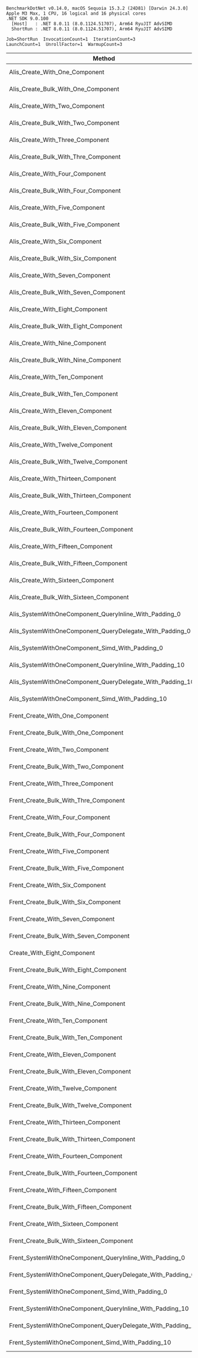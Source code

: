 ```

BenchmarkDotNet v0.14.0, macOS Sequoia 15.3.2 (24D81) [Darwin 24.3.0]
Apple M3 Max, 1 CPU, 16 logical and 16 physical cores
.NET SDK 9.0.100
  [Host]   : .NET 8.0.11 (8.0.1124.51707), Arm64 RyuJIT AdvSIMD
  ShortRun : .NET 8.0.11 (8.0.1124.51707), Arm64 RyuJIT AdvSIMD

Job=ShortRun  InvocationCount=1  IterationCount=3  
LaunchCount=1  UnrollFactor=1  WarmupCount=3  

```
| Method                                                     | EntityCount | Mean      | Error       | StdDev     | Median    | Allocated |
|----------------------------------------------------------- |------------ |----------:|------------:|-----------:|----------:|----------:|
| Alis_Create_With_One_Component                             | 1000000     | 11.323 ms |   1.2064 ms |  0.0661 ms | 11.304 ms |   24.8 MB |
| Alis_Create_Bulk_With_One_Component                        | 1000000     |  4.270 ms |   2.1217 ms |  0.1163 ms |  4.222 ms |   24.8 MB |
| Alis_Create_With_Two_Component                             | 1000000     |  9.022 ms |   2.9669 ms |  0.1626 ms |  9.079 ms |   52.8 MB |
| Alis_Create_Bulk_With_Two_Component                        | 1000000     |  4.887 ms |   3.2021 ms |  0.1755 ms |  4.935 ms |  28.61 MB |
| Alis_Create_With_Three_Component                           | 1000000     | 14.878 ms |   4.3681 ms |  0.2394 ms | 14.848 ms |   60.8 MB |
| Alis_Create_Bulk_With_Thre_Component                       | 1000000     |  5.397 ms |   2.5315 ms |  0.1388 ms |  5.423 ms |  32.43 MB |
| Alis_Create_With_Four_Component                            | 1000000     | 24.078 ms |   4.9413 ms |  0.2709 ms | 24.203 ms |   68.8 MB |
| Alis_Create_Bulk_With_Four_Component                       | 1000000     |  6.097 ms |   5.8961 ms |  0.3232 ms |  5.918 ms |  36.24 MB |
| Alis_Create_With_Five_Component                            | 1000000     | 10.759 ms |   6.7904 ms |  0.3722 ms | 10.774 ms |   76.8 MB |
| Alis_Create_Bulk_With_Five_Component                       | 1000000     |  6.322 ms |   5.0501 ms |  0.2768 ms |  6.299 ms |  40.06 MB |
| Alis_Create_With_Six_Component                             | 1000000     | 11.697 ms |   1.9204 ms |  0.1053 ms | 11.639 ms |   84.8 MB |
| Alis_Create_Bulk_With_Six_Component                        | 1000000     |  7.061 ms |   3.9983 ms |  0.2192 ms |  6.994 ms |  43.87 MB |
| Alis_Create_With_Seven_Component                           | 1000000     | 13.326 ms |   4.6669 ms |  0.2558 ms | 13.308 ms |   92.8 MB |
| Alis_Create_Bulk_With_Seven_Component                      | 1000000     |  7.768 ms |   5.5763 ms |  0.3057 ms |  7.596 ms |  47.69 MB |
| Alis_Create_With_Eight_Component                           | 1000000     | 14.800 ms |   2.2946 ms |  0.1258 ms | 14.797 ms |  100.8 MB |
| Alis_Create_Bulk_With_Eight_Component                      | 1000000     |  8.203 ms |   5.6050 ms |  0.3072 ms |  8.229 ms |   51.5 MB |
| Alis_Create_With_Nine_Component                            | 1000000     | 16.252 ms |   1.9676 ms |  0.1079 ms | 16.200 ms |  108.8 MB |
| Alis_Create_Bulk_With_Nine_Component                       | 1000000     |  8.789 ms |   8.4114 ms |  0.4611 ms |  8.996 ms |  55.32 MB |
| Alis_Create_With_Ten_Component                             | 1000000     | 17.619 ms |   9.2892 ms |  0.5092 ms | 17.420 ms |  116.8 MB |
| Alis_Create_Bulk_With_Ten_Component                        | 1000000     |  8.962 ms |   3.9172 ms |  0.2147 ms |  8.969 ms |  59.13 MB |
| Alis_Create_With_Eleven_Component                          | 1000000     | 20.486 ms |   3.5380 ms |  0.1939 ms | 20.388 ms |  124.8 MB |
| Alis_Create_Bulk_With_Eleven_Component                     | 1000000     | 10.316 ms |   6.0106 ms |  0.3295 ms | 10.383 ms |  62.94 MB |
| Alis_Create_With_Twelve_Component                          | 1000000     | 21.703 ms |  18.1627 ms |  0.9956 ms | 21.506 ms |  132.8 MB |
| Alis_Create_Bulk_With_Twelve_Component                     | 1000000     | 10.850 ms |   7.3725 ms |  0.4041 ms | 10.877 ms |  66.76 MB |
| Alis_Create_With_Thirteen_Component                        | 1000000     | 24.530 ms |   7.5195 ms |  0.4122 ms | 24.689 ms |  140.8 MB |
| Alis_Create_Bulk_With_Thirteen_Component                   | 1000000     | 11.152 ms |   5.2322 ms |  0.2868 ms | 11.208 ms |  70.57 MB |
| Alis_Create_With_Fourteen_Component                        | 1000000     | 30.273 ms |  14.5125 ms |  0.7955 ms | 30.280 ms |  148.8 MB |
| Alis_Create_Bulk_With_Fourteen_Component                   | 1000000     | 11.519 ms |   8.0041 ms |  0.4387 ms | 11.579 ms |  74.39 MB |
| Alis_Create_With_Fifteen_Component                         | 1000000     | 31.478 ms |  37.9767 ms |  2.0816 ms | 32.396 ms | 156.81 MB |
| Alis_Create_Bulk_With_Fifteen_Component                    | 1000000     | 12.287 ms |   2.2458 ms |  0.1231 ms | 12.243 ms |   78.2 MB |
| Alis_Create_With_Sixteen_Component                         | 1000000     | 37.394 ms |  89.3576 ms |  4.8980 ms | 37.666 ms | 164.81 MB |
| Alis_Create_Bulk_With_Sixteen_Component                    | 1000000     | 11.837 ms |  12.1155 ms |  0.6641 ms | 11.543 ms |  82.02 MB |
| Alis_SystemWithOneComponent_QueryInline_With_Padding_0     | 1000000     |  8.482 ms |   1.6765 ms |  0.0919 ms |  8.492 ms |  51.99 MB |
| Alis_SystemWithOneComponent_QueryDelegate_With_Padding_0   | 1000000     |  7.458 ms |   5.4733 ms |  0.3000 ms |  7.337 ms |  51.99 MB |
| Alis_SystemWithOneComponent_Simd_With_Padding_0            | 1000000     |  7.461 ms |   1.2446 ms |  0.0682 ms |  7.468 ms |  51.99 MB |
| Alis_SystemWithOneComponent_QueryInline_With_Padding_10    | 1000000     | 92.265 ms |   7.9484 ms |  0.4357 ms | 92.483 ms | 723.99 MB |
| Alis_SystemWithOneComponent_QueryDelegate_With_Padding_10  | 1000000     | 89.988 ms |  19.6215 ms |  1.0755 ms | 89.985 ms | 723.99 MB |
| Alis_SystemWithOneComponent_Simd_With_Padding_10           | 1000000     | 89.218 ms |   4.0566 ms |  0.2224 ms | 89.271 ms | 723.99 MB |
| Frent_Create_With_One_Component                            | 1000000     | 14.267 ms |   9.3722 ms |  0.5137 ms | 14.140 ms |   24.8 MB |
| Frent_Create_Bulk_With_One_Component                       | 1000000     |  4.340 ms |   0.9822 ms |  0.0538 ms |  4.337 ms |   24.8 MB |
| Frent_Create_With_Two_Component                            | 1000000     | 17.797 ms |   2.7513 ms |  0.1508 ms | 17.767 ms |   52.8 MB |
| Frent_Create_Bulk_With_Two_Component                       | 1000000     |  4.897 ms |   0.5883 ms |  0.0322 ms |  4.890 ms |  28.61 MB |
| Frent_Create_With_Three_Component                          | 1000000     | 19.850 ms |   9.9480 ms |  0.5453 ms | 19.866 ms |   60.8 MB |
| Frent_Create_Bulk_With_Thre_Component                      | 1000000     |  5.326 ms |   1.3287 ms |  0.0728 ms |  5.319 ms |  32.43 MB |
| Frent_Create_With_Four_Component                           | 1000000     | 27.757 ms |  62.1341 ms |  3.4058 ms | 29.181 ms |   68.8 MB |
| Frent_Create_Bulk_With_Four_Component                      | 1000000     |  5.992 ms |   2.7886 ms |  0.1529 ms |  5.993 ms |  36.24 MB |
| Frent_Create_With_Five_Component                           | 1000000     | 30.203 ms | 207.6480 ms | 11.3819 ms | 36.505 ms |   76.8 MB |
| Frent_Create_Bulk_With_Five_Component                      | 1000000     |  6.544 ms |   4.2050 ms |  0.2305 ms |  6.442 ms |  40.06 MB |
| Frent_Create_With_Six_Component                            | 1000000     | 51.309 ms |  31.6465 ms |  1.7347 ms | 51.785 ms |   84.8 MB |
| Frent_Create_Bulk_With_Six_Component                       | 1000000     |  7.062 ms |   5.7777 ms |  0.3167 ms |  7.217 ms |  43.87 MB |
| Frent_Create_With_Seven_Component                          | 1000000     | 33.152 ms | 231.5875 ms | 12.6941 ms | 39.374 ms |   92.8 MB |
| Frent_Create_Bulk_With_Seven_Component                     | 1000000     |  7.645 ms |   5.2749 ms |  0.2891 ms |  7.753 ms |  47.69 MB |
| Create_With_Eight_Component                                | 1000000     | 21.701 ms |   8.6169 ms |  0.4723 ms | 21.582 ms |  100.8 MB |
| Frent_Create_Bulk_With_Eight_Component                     | 1000000     |  8.121 ms |   7.1727 ms |  0.3932 ms |  8.193 ms |   51.5 MB |
| Frent_Create_With_Nine_Component                           | 1000000     | 20.309 ms |   3.3658 ms |  0.1845 ms | 20.234 ms |  108.8 MB |
| Frent_Create_Bulk_With_Nine_Component                      | 1000000     |  8.706 ms |   7.5664 ms |  0.4147 ms |  8.892 ms |  55.32 MB |
| Frent_Create_With_Ten_Component                            | 1000000     | 22.731 ms |   6.8352 ms |  0.3747 ms | 22.723 ms |  116.8 MB |
| Frent_Create_Bulk_With_Ten_Component                       | 1000000     |  9.308 ms |   9.7137 ms |  0.5324 ms |  9.337 ms |  59.13 MB |
| Frent_Create_With_Eleven_Component                         | 1000000     | 21.265 ms |   9.6262 ms |  0.5276 ms | 21.329 ms |  124.8 MB |
| Frent_Create_Bulk_With_Eleven_Component                    | 1000000     |  9.654 ms |   4.7323 ms |  0.2594 ms |  9.564 ms |  62.94 MB |
| Frent_Create_With_Twelve_Component                         | 1000000     | 18.153 ms |   9.3458 ms |  0.5123 ms | 18.381 ms |  132.8 MB |
| Frent_Create_Bulk_With_Twelve_Component                    | 1000000     |  9.995 ms |   6.8227 ms |  0.3740 ms | 10.159 ms |  66.76 MB |
| Frent_Create_With_Thirteen_Component                       | 1000000     | 20.830 ms |   4.4144 ms |  0.2420 ms | 20.832 ms |  140.8 MB |
| Frent_Create_Bulk_With_Thirteen_Component                  | 1000000     | 10.503 ms |   9.4666 ms |  0.5189 ms | 10.339 ms |  70.57 MB |
| Frent_Create_With_Fourteen_Component                       | 1000000     | 24.531 ms |  29.8556 ms |  1.6365 ms | 24.542 ms |  148.8 MB |
| Frent_Create_Bulk_With_Fourteen_Component                  | 1000000     | 11.472 ms |   6.2110 ms |  0.3404 ms | 11.430 ms |  74.39 MB |
| Frent_Create_With_Fifteen_Component                        | 1000000     | 26.898 ms |  32.8160 ms |  1.7988 ms | 27.808 ms | 156.81 MB |
| Frent_Create_Bulk_With_Fifteen_Component                   | 1000000     | 11.951 ms |  12.6910 ms |  0.6956 ms | 12.126 ms |   78.2 MB |
| Frent_Create_With_Sixteen_Component                        | 1000000     | 29.510 ms |  64.3138 ms |  3.5253 ms | 30.606 ms | 164.81 MB |
| Frent_Create_Bulk_With_Sixteen_Component                   | 1000000     | 11.847 ms |  10.4922 ms |  0.5751 ms | 11.597 ms |  82.02 MB |
| Frent_SystemWithOneComponent_QueryInline_With_Padding_0    | 1000000     | 16.240 ms |   1.2296 ms |  0.0674 ms | 16.260 ms |  51.99 MB |
| Frent_SystemWithOneComponent_QueryDelegate_With_Padding_0  | 1000000     | 16.239 ms |   3.0103 ms |  0.1650 ms | 16.254 ms |  51.99 MB |
| Frent_SystemWithOneComponent_Simd_With_Padding_0           | 1000000     |  6.183 ms |   1.0756 ms |  0.0590 ms |  6.189 ms |  51.99 MB |
| Frent_SystemWithOneComponent_QueryInline_With_Padding_10   | 1000000     | 92.627 ms |  17.9448 ms |  0.9836 ms | 92.135 ms | 723.99 MB |
| Frent_SystemWithOneComponent_QueryDelegate_With_Padding_10 | 1000000     | 88.912 ms |  16.9638 ms |  0.9298 ms | 88.993 ms | 723.99 MB |
| Frent_SystemWithOneComponent_Simd_With_Padding_10          | 1000000     | 89.323 ms |  16.2827 ms |  0.8925 ms | 89.733 ms | 723.99 MB |
